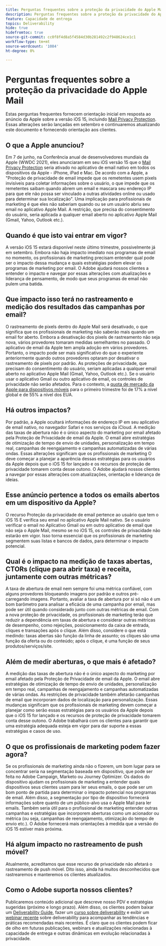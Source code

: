 ```yaml
---
title: Perguntas frequentes sobre a proteção da privacidade do Apple Mail
description: Perguntas frequentes sobre a proteção da privacidade do Apple Mail
feature: Capacidade de entrega
topics: Deliverability
hide: true
hidefromtoc: true
source-git-commit: cc0f8f4d8a5f4584d30b281492c2f948624ce1c1
workflow-type: tm+mt
source-wordcount: '1084'
ht-degree: 0%

---
```


# Perguntas frequentes sobre a proteção da privacidade do Apple Mail

Estas perguntas frequentes fornecem orientação inicial em resposta ao anúncio da Apple sobre a versão iOS 15, incluindo [Mail Privacy Protection](https://www.apple.com/newsroom/2021/06/apple-advances-its-privacy-leadership-with-ios-15-ipados-15-macos-monterey-and-watchos-8/). Essas alterações serão lançadas em setembro e continuaremos atualizando este documento e fornecendo orientação aos clientes.

## O que a Apple anunciou?

Em 7 de junho, na Conferência anual de desenvolvedores mundiais da Apple (WWDC 2021), eles anunciaram em seu iOS versão 15 que o [Mail Privacy Protection](https://www.apple.com/newsroom/2021/06/apple-advances-its-privacy-leadership-with-ios-15-ipados-15-macos-monterey-and-watchos-8/) seria ativado no aplicativo de email nativo em todos os dispositivos da Apple - iPhone, iPad e Mac. De acordo com a Apple, a &quot;Proteção de privacidade de email impede que os remetentes usem pixels invisíveis para coletar informações sobre o usuário, o que impede que os remetentes saibam quando abrem um email e mascara seu endereço IP para que ele não possa ser vinculado a outras atividades online ou usado para determinar sua localização&quot;. Uma implicação para profissionais de marketing é que eles não saberiam quando ou se um usuário abriu seu email no aplicativo Apple Mail. A restrição, que precisa do consentimento do usuário, seria aplicada a qualquer email aberto no aplicativo Apple Mail (Gmail, Yahoo, Outlook etc.).

## Quando é que isto vai entrar em vigor?

A versão iOS 15 estará disponível neste último trimestre, possivelmente já em setembro. Embora não haja impacto imediato nos programas de email no momento, os profissionais de marketing precisam entender qual pode ser o impacto dessa mudança e quais estratégias podem elevar os programas de marketing por email. O Adobe ajudará nossos clientes a entender o impacto e navegar por essas alterações com atualizações e liderança de pensamento, de modo que seus programas de email não pulem uma batida.

## Que impacto isso terá no rastreamento e medição dos resultados das campanhas por email?

O rastreamento de pixels dentro do Apple Mail será desativado, o que significa que os profissionais de marketing não saberão mais quando um email for aberto. Embora a desativação dos pixels de rastreamento não seja nova, vários provedores tomaram medidas semelhantes no passado. O aplicativo de email da Apple tem ampla adoção em vários provedores. Portanto, o impacto pode ser mais significativo do que o experiente anteriormente quando outros provedores optaram por desativar o rastreamento de pixels por padrão. As proteções de privacidade, que precisam do consentimento do usuário, seriam aplicadas a qualquer email aberto no aplicativo Apple Mail (Gmail, Yahoo, Outlook etc.). Se o usuário usar o aplicativo Gmail ou outro aplicativo de email, os controles de privacidade não serão afetados. Para o contexto, a [quota de mercado da Apple para dispositivos móveis](https://www.counterpointresearch.com/global-smartphone-share/) para o primeiro trimestre foi de 17% a nível global e de 55% a nível dos EUA.

## Há outros impactos?

Por padrão, a Apple ocultará informações de endereço IP em seu aplicativo de email nativo, no navegador Safari e nos serviços da iCloud. A medição das taxas de abertura não é o único aspecto do marketing por email afetado pela Proteção de Privacidade de email da Apple. O email abre estratégias de otimização de tempo de envio de unidades, personalização em tempo real, campanhas de reengajamento e campanhas automatizadas de várias ondas. Essas alterações significam que os profissionais de marketing
O deve começar a planejar a aparência dessas estratégias para os usuários da Apple depois que o iOS 15 for lançado e os recursos de proteção de privacidade tomarem conta desse outono. O Adobe ajudará nossos clientes a navegar por essas alterações com atualizações, orientação e liderança de ideias.

## Esse anúncio pertence a todos os emails abertos em um dispositivo da Apple?

O recurso Proteção da privacidade de email pertence ao usuário que tem o iOS 15 E verifica seu email no aplicativo Apple Mail nativo. Se o usuário verificar o email no Aplicativo Gmail ou em outro aplicativo de email que não seja o Apple Mail, mesmo se no iOS 15, os controles de privacidade não estarão em vigor. Isso torna essencial que os profissionais de marketing segmentem suas listas e bancos de dados, para determinar o impacto potencial.

## Qual é o impacto na medição de taxas abertas, CTORs (clique para abrir taxa) e receita, juntamente com outras métricas?

A taxa de abertura de email nem sempre foi uma métrica confiável, com alguns provedores bloqueando imagens por padrão e outros pré-carregando imagens. Portanto, avaliar a taxa de abertura por si só não é um bom barômetro para analisar a eficácia de uma campanha por email, mas pode ser útil quando considerado junto com outras métricas de email. Com a nova proteção de privacidade, os profissionais de marketing terão que reduzir a dependência em taxas de abertura e considerar outras métricas de desempenho, como rejeições, posicionamento da caixa de entrada, cliques e transações após o clique. Além disso, considere o que está medindo: taxas abertas são função da linha de assunto; os cliques são uma função da oferta ou do conteúdo; após o clique, é uma função de seus produtos/serviços/site.

## Além de medir aberturas, o que mais é afetado?

A medição das taxas de abertura não é o único aspecto do marketing por email afetado pela Proteção de Privacidade de email da Apple. O email abre estratégias de otimização de tempo de envio de unidades, personalização em tempo real, campanhas de reengajamento e campanhas automatizadas de várias ondas. As restrições de privacidade também afetarão campanhas de email que incorporam dados de localização para personalização. Essas mudanças significam que os profissionais de marketing devem começar a planejar como serão essas estratégias para os usuários da Apple depois que o iOS 15 for lançado e os recursos de proteção de privacidade tomarem conta desse outono. O Adobe trabalhará com os clientes para garantir que uma estratégia adequada esteja em vigor para dar suporte a essas estratégias e casos de uso.

## O que os profissionais de marketing podem fazer agora?

Se os profissionais de marketing ainda não o fizerem, um bom lugar para se concentrar seria na segmentação baseada em dispositivo, que pode ser feita no Adobe Campaign, Marketo ou Journey Optimizer. Os dados do dispositivo ajudam os profissionais de marketing a entender quais dispositivos seus clientes usam para ler seus emails, o que pode ser um bom ponto de partida para determinar o impacto potencial nos programas de email. Além disso, a segmentação por tipo de dispositivo fornecerá informações sobre quanto de um público-alvo usa o Apple Mail para ler emails. Também seria útil para o profissional de marketing entender outras campanhas e estratégias que incorporem aberturas como um acionador ou métrica (ou seja, campanhas de reengajamento, otimização do tempo de envio etc.). O Adobe fornecerá mais orientações à medida que a versão do iOS 15 estiver mais próxima.

## Há algum impacto no rastreamento de push móvel?

Atualmente, acreditamos que esse recurso de privacidade não afetará o rastreamento de push móvel. Dito isso, ainda há muitos desconhecidos que rastrearemos e manteremos os clientes atualizados.

## Como o Adobe suporta nossos clientes?

Publicaremos conteúdo adicional que descreve nosso PDV e estratégias sugeridas (próximo e longo prazo). Além disso, os clientes podem baixar um [Deliverability Guide](../introduction.md), fazer um [curso sobre deliverability](http://bit.ly/Deliverability-Course) e exibir um [webinar recente](https://primetime.bluejeans.com/a2m/events/playback/29edda30-a9b8-4e4b-a460-e829c02c912a) sobre deliverability para acompanhar as tendências e práticas recomendadas mais recentes. É claro que os clientes podem ficar de olho em futuras publicações, webinars e atualizações relacionadas à capacidade de entrega e outras dinâmicas em evolução relacionadas à privacidade.
